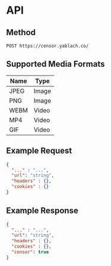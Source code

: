 # API

## Method
    POST https://censor.yablach.co/
    
## Supported Media Formats

Name | Type
---- | ----
JPEG | Image
PNG  | Image
WEBM | Video
MP4 | Video
GIF | Video

## Example Request
  ```json
  {
    "..." : "...",
    "url": "string",
    "headers" : {},
    "cookies" : {}
  }
  ```

## Example Response
  ```json
  {
    "..." : "...",
    "url": "string",
    "headers" : {},
    "cookies" : {},
    "censor": true
  }
  ```
